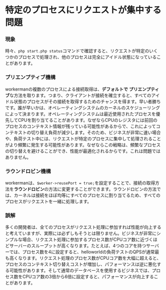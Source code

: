 # 特定のプロセスにリクエストが集中する問題

### 現象
時々、`php start.php status`コマンドで確認すると、リクエストが特定のいくつかのプロセスで処理され、他のプロセスは完全にアイドル状態になっていることがあります。

### プリエンプティブ機構
workermanの複数のプロセスによる接続取得は、**デフォルトで** **プリエンプティブ**な方法を取ります。つまり、クライアントが接続を確立すると、すべてのアイドル状態のプロセスがその接続を取得するためのチャンスを得ます。早い者勝ちです。誰が早いかは、オペレーティングシステムのカーネルのスケジューリングによって決まります。オペレーティングシステムは最近使用されたプロセスを優先してCPUを割り当てることがあります。なぜならCPUのレジスタには前回のプロセスのコンテキスト情報が残っている可能性があるからで、これによってコンテキストの切り替え負荷が減少します。そのため、ビジネスが非常に速い場合や、負荷テスト中には、リクエストが特定のプロセスに集中して処理されることがより頻繁に発生する可能性があります。なぜならこの戦略は、頻繁なプロセスの切り替えを避けることができ、性能が最適化されるからです。これは問題ではありません。

### ラウンドロビン機構
workermanは、`$worker->reusePort = true;`を設定することで、接続の取得方法を**ラウンドロビン**の方法に変更することができます。ラウンドロビンの方法では、カーネルは接続をほぼ均等にすべてのプロセスに割り当てるため、すべてのプロセスがリクエストを一緒に処理します。

### 誤解
多くの開発者は、全てのプロセスがリクエスト処理に参加すれば性能が向上すると考えていますが、実際には必ずしもそうとは限りません。ビジネスが非常にシンプルな場合、リクエスト処理に参加するプロセス数がCPUコア数に近づくほどサーバーのスループットが高くなります。たとえば、4つのコアを持つサーバーでは、プロセス数を4に設定すると、helloworldの負荷テストのQPSが通常最も高くなります。リクエスト処理のプロセス数がCPUコア数を大幅に超えると、プロセスのコンテキスト切り替えコストが増加し、パフォーマンスは逆に悪化する可能性があります。そして通常のデータベースを使用するビジネスでは、プロセス数をCPUコア数の3倍から6倍に設定すると、パフォーマンスが向上することがあります。
